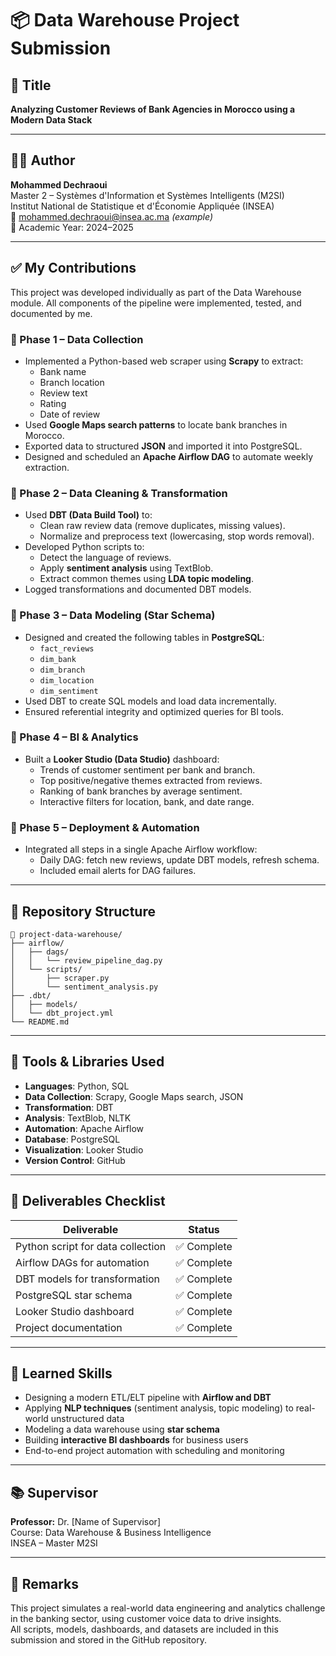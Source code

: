 # 📦 Data Warehouse Project Submission

## 📌 Title
**Analyzing Customer Reviews of Bank Agencies in Morocco using a Modern Data Stack**

---

## 👨‍💻 Author

**Mohammed Dechraoui**  
Master 2 – Systèmes d'Information et Systèmes Intelligents (M2SI)  
Institut National de Statistique et d'Économie Appliquée (INSEA)  
📧 mohammed.dechraoui@insea.ac.ma *(example)*  
📅 Academic Year: 2024–2025  

---

## ✅ My Contributions

This project was developed individually as part of the Data Warehouse module. All components of the pipeline were implemented, tested, and documented by me.

### 🔹 Phase 1 – Data Collection
- Implemented a Python-based web scraper using **Scrapy** to extract:
  - Bank name
  - Branch location
  - Review text
  - Rating
  - Date of review
- Used **Google Maps search patterns** to locate bank branches in Morocco.
- Exported data to structured **JSON** and imported it into PostgreSQL.
- Designed and scheduled an **Apache Airflow DAG** to automate weekly extraction.

### 🔹 Phase 2 – Data Cleaning & Transformation
- Used **DBT (Data Build Tool)** to:
  - Clean raw review data (remove duplicates, missing values).
  - Normalize and preprocess text (lowercasing, stop words removal).
- Developed Python scripts to:
  - Detect the language of reviews.
  - Apply **sentiment analysis** using TextBlob.
  - Extract common themes using **LDA topic modeling**.
- Logged transformations and documented DBT models.

### 🔹 Phase 3 – Data Modeling (Star Schema)
- Designed and created the following tables in **PostgreSQL**:
  - `fact_reviews`
  - `dim_bank`
  - `dim_branch`
  - `dim_location`
  - `dim_sentiment`
- Used DBT to create SQL models and load data incrementally.
- Ensured referential integrity and optimized queries for BI tools.

### 🔹 Phase 4 – BI & Analytics
- Built a **Looker Studio (Data Studio)** dashboard:
  - Trends of customer sentiment per bank and branch.
  - Top positive/negative themes extracted from reviews.
  - Ranking of bank branches by average sentiment.
  - Interactive filters for location, bank, and date range.

### 🔹 Phase 5 – Deployment & Automation
- Integrated all steps in a single Apache Airflow workflow:
  - Daily DAG: fetch new reviews, update DBT models, refresh schema.
  - Included email alerts for DAG failures.

---

## 📁 Repository Structure

```
📁 project-data-warehouse/
├── airflow/
│   ├── dags/
│   │   └── review_pipeline_dag.py
│   └── scripts/
│       ├── scraper.py
│       └── sentiment_analysis.py
├── .dbt/
│   ├── models/
│   └── dbt_project.yml
└── README.md
```

---

## 🧪 Tools & Libraries Used

- **Languages**: Python, SQL
- **Data Collection**: Scrapy, Google Maps search, JSON
- **Transformation**: DBT
- **Analysis**: TextBlob,  NLTK
- **Automation**: Apache Airflow
- **Database**: PostgreSQL
- **Visualization**: Looker Studio
- **Version Control**: GitHub

---

## 📄 Deliverables Checklist

| Deliverable                        | Status     |
|------------------------------------|------------|
| Python script for data collection  | ✅ Complete |
| Airflow DAGs for automation        | ✅ Complete |
| DBT models for transformation      | ✅ Complete |
| PostgreSQL star schema             | ✅ Complete |
| Looker Studio dashboard            | ✅ Complete |
| Project documentation              | ✅ Complete |

---

## 🧠 Learned Skills

- Designing a modern ETL/ELT pipeline with **Airflow and DBT**
- Applying **NLP techniques** (sentiment analysis, topic modeling) to real-world unstructured data
- Modeling a data warehouse using **star schema**
- Building **interactive BI dashboards** for business users
- End-to-end project automation with scheduling and monitoring

---

## 📚 Supervisor

**Professor:** Dr. [Name of Supervisor]  
Course: Data Warehouse & Business Intelligence  
INSEA – Master M2SI

---

## 📌 Remarks

This project simulates a real-world data engineering and analytics challenge in the banking sector, using customer voice data to drive insights.  
All scripts, models, dashboards, and datasets are included in this submission and stored in the GitHub repository.

